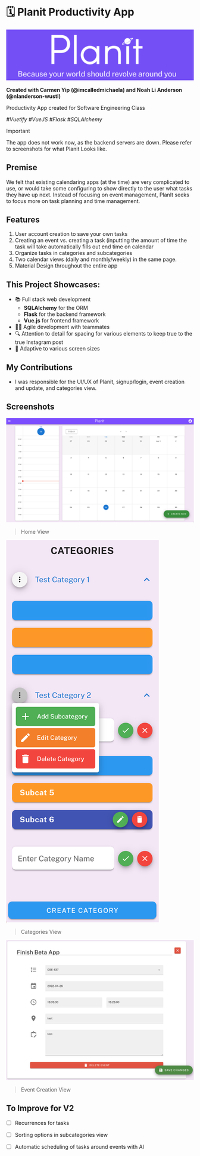 # 🗓️ Planit Productivity App

![Planit logo and slogan](/logo.png)

**Created with Carmen Yip \(@imcalledmichaela\) and Noah Li Anderson \(@nlanderson-wustl\)**

Productivity App created for Software Engineering Class

_\#Vuetify \#VueJS \#Flask \#SQLAlchemy_ 

> [!IMPORTANT]
> The app does not work now, as the backend servers are down. Please refer to screenshots for what Planit Looks like.

## Premise
We felt that existing calendaring apps (at the time) are very complicated to use, or would take some configuring to show directly to the user what tasks they have up next. Instead of focusing on event management, PlanIt seeks to focus more on task planning and time management.

## Features
1. User account creation to save your own tasks
2. Creating an event vs. creating a task (inputting the amount of time the task will take automatically fills out end time on calendar
3. Organize tasks in categories and subcategories
4. Two calendar views (daily and monthly/weekly) in the same page. 
5. Material Design throughout the entire app

## This Project Showcases:
- 📚 Full stack web development
  - **SQLAlchemy** for the ORM
  - **Flask** for the backend framework
  - **Vue.js** for frontend framework
- 🏃‍♂️ Agile development with teammates
- 🔍 Attention to detail for spacing for various elements to keep true to the true Instagram post
- 📱 Adaptive to various screen sizes

## My Contributions
- I was responsible for the UI/UX of Planit, signup/login, event creation and update, and categories view.
  
## Screenshots
![Home View](homeview.png)
> Home View

![Categories View](categories.png)
> Categories View

![Event Creation View](eventcreation.png)
> Event Creation View

## To Improve for V2
- [ ] Recurrences for tasks
- [ ] Sorting options in subcategories view
- [ ] Automatic scheduling of tasks around events with AI


